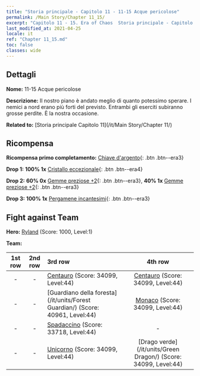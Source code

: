 ```yaml
---
title: "Storia principale - Capitolo 11 - 11-15 Acque pericolose"
permalink: /Main Story/Chapter 11_15/
excerpt: "Capitolo 11 - 15. Era of Chaos  Storia principale - Capitolo 11_15. 11-15 Acque pericolose"
last_modified_at: 2021-04-25
locale: it
ref: "Chapter 11_15.md"
toc: false
classes: wide
---
```


## Dettagli

 **Nome:** 11-15 Acque pericolose

 **Descrizione:** Il nostro piano è andato meglio di quanto potessimo sperare. I nemici a nord erano più forti del previsto. Entrambi gli eserciti subiranno grosse perdite. È la nostra occasione.

 **Related to:** [Storia principale Capitolo 11](/it/Main Story/Chapter 11/)

## Ricompensa

 **Ricompensa primo completamento:** [Chiave d'argento](/ItemsIT/con_693/){: .btn .btn--era3}

 **Drop 1:** **100% 1x** [Cristallo eccezionale](/ItemsIT/mat_38/){: .btn .btn--era4}

 **Drop 2:** **60% 0x** [Gemme preziose +2](/ItemsIT/mat_30/){: .btn .btn--era3}, **40% 1x** [Gemme preziose +2](/ItemsIT/mat_30/){: .btn .btn--era3}

 **Drop 3:** **100% 1x** [Pergamene incantesimi](/ItemsIT/con_694/){: .btn .btn--era3}


## Fight against Team
 **Hero:** [Ryland](/it/heroes/Ryland/) (Score: 1000, Level:1)

 **Team:**


  | 1st row | 2nd row | 3rd row | 4th row |
  |:----:|:----:|:----|:----:|
  | - | - | [Centauro](/it/units/Centaur/) (Score: 34099, Level:44)  | [Centauro](/it/units/Centaur/) (Score: 34099, Level:44)  |
  | - | - | [Guardiano della foresta](/it/units/Forest Guardian/) (Score: 40961, Level:44)  | [Monaco](/it/units/Monk/) (Score: 34099, Level:44)  |
  | - | - | [Spadaccino](/it/units/Swordsman/) (Score: 33718, Level:44)  | - |
  | - | - | [Unicorno](/it/units/Unicorn/) (Score: 34099, Level:44)  | [Drago verde](/it/units/Green Dragon/) (Score: 34099, Level:44)  |


